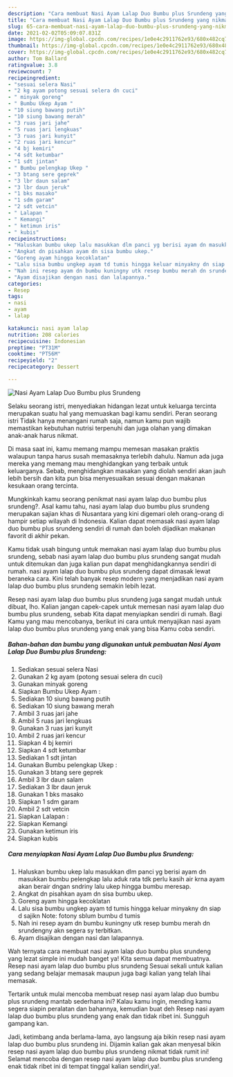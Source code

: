 ```yaml
---
description: "Cara membuat Nasi Ayam Lalap Duo Bumbu plus Srundeng yang nikmat dan Mudah Dibuat"
title: "Cara membuat Nasi Ayam Lalap Duo Bumbu plus Srundeng yang nikmat dan Mudah Dibuat"
slug: 65-cara-membuat-nasi-ayam-lalap-duo-bumbu-plus-srundeng-yang-nikmat-dan-mudah-dibuat
date: 2021-02-02T05:09:07.831Z
image: https://img-global.cpcdn.com/recipes/1e0e4c2911762e93/680x482cq70/nasi-ayam-lalap-duo-bumbu-plus-srundeng-foto-resep-utama.jpg
thumbnail: https://img-global.cpcdn.com/recipes/1e0e4c2911762e93/680x482cq70/nasi-ayam-lalap-duo-bumbu-plus-srundeng-foto-resep-utama.jpg
cover: https://img-global.cpcdn.com/recipes/1e0e4c2911762e93/680x482cq70/nasi-ayam-lalap-duo-bumbu-plus-srundeng-foto-resep-utama.jpg
author: Tom Ballard
ratingvalue: 3.8
reviewcount: 7
recipeingredient:
- "sesuai selera Nasi"
- "2 kg ayam potong sesuai selera dn cuci"
- " minyak goreng"
- " Bumbu Ukep Ayam "
- "10 siung bawang putih"
- "10 siung bawang merah"
- "3 ruas jari jahe"
- "5 ruas jari lengkuas"
- "3 ruas jari kunyit"
- "2 ruas jari kencur"
- "4 bj kemiri"
- "4 sdt ketumbar"
- "1 sdt jintan"
- " Bumbu pelengkap Ukep "
- "3 btang sere geprek"
- "3 lbr daun salam"
- "3 lbr daun jeruk"
- "1 bks masako"
- "1 sdm garam"
- "2 sdt vetcin"
- " Lalapan "
- " Kemangi"
- " ketimun iris"
- " kubis"
recipeinstructions:
- "Haluskan bumbu ukep lalu masukkan dlm panci yg berisi ayam dn masukkan bumbu pelengkap lalu aduk rata tdk perlu kasih air krna ayam akan berair dngan sndriny lalu ukep hingga bumbu meresap."
- "Angkat dn pisahkan ayam dn sisa bumbu ukep."
- "Goreng ayam hingga kecoklatan"
- "Lalu sisa bumbu ungkep ayam td tumis hingga keluar minyakny dn siap d sajikn Note: fotony sblum bumbu d tumis"
- "Nah ini resep ayam dn bumbu kuningny utk resep bumbu merah dn srundengny akn segera sy terbitkan."
- "Ayam disajikan dengan nasi dan lalapannya."
categories:
- Resep
tags:
- nasi
- ayam
- lalap

katakunci: nasi ayam lalap 
nutrition: 208 calories
recipecuisine: Indonesian
preptime: "PT31M"
cooktime: "PT56M"
recipeyield: "2"
recipecategory: Dessert

---
```



![Nasi Ayam Lalap Duo Bumbu plus Srundeng](https://img-global.cpcdn.com/recipes/1e0e4c2911762e93/680x482cq70/nasi-ayam-lalap-duo-bumbu-plus-srundeng-foto-resep-utama.jpg)

Selaku seorang istri, menyediakan hidangan lezat untuk keluarga tercinta merupakan suatu hal yang memuaskan bagi kamu sendiri. Peran seorang istri Tidak hanya menangani rumah saja, namun kamu pun wajib memastikan kebutuhan nutrisi terpenuhi dan juga olahan yang dimakan anak-anak harus nikmat.

Di masa  saat ini, kamu memang mampu memesan masakan praktis walaupun tanpa harus susah memasaknya terlebih dahulu. Namun ada juga mereka yang memang mau menghidangkan yang terbaik untuk keluarganya. Sebab, menghidangkan masakan yang diolah sendiri akan jauh lebih bersih dan kita pun bisa menyesuaikan sesuai dengan makanan kesukaan orang tercinta. 



Mungkinkah kamu seorang penikmat nasi ayam lalap duo bumbu plus srundeng?. Asal kamu tahu, nasi ayam lalap duo bumbu plus srundeng merupakan sajian khas di Nusantara yang kini digemari oleh orang-orang di hampir setiap wilayah di Indonesia. Kalian dapat memasak nasi ayam lalap duo bumbu plus srundeng sendiri di rumah dan boleh dijadikan makanan favorit di akhir pekan.

Kamu tidak usah bingung untuk memakan nasi ayam lalap duo bumbu plus srundeng, sebab nasi ayam lalap duo bumbu plus srundeng sangat mudah untuk ditemukan dan juga kalian pun dapat menghidangkannya sendiri di rumah. nasi ayam lalap duo bumbu plus srundeng dapat dimasak lewat beraneka cara. Kini telah banyak resep modern yang menjadikan nasi ayam lalap duo bumbu plus srundeng semakin lebih lezat.

Resep nasi ayam lalap duo bumbu plus srundeng juga sangat mudah untuk dibuat, lho. Kalian jangan capek-capek untuk memesan nasi ayam lalap duo bumbu plus srundeng, sebab Kita dapat menyiapkan sendiri di rumah. Bagi Kamu yang mau mencobanya, berikut ini cara untuk menyajikan nasi ayam lalap duo bumbu plus srundeng yang enak yang bisa Kamu coba sendiri.

<!--inarticleads1-->

##### Bahan-bahan dan bumbu yang digunakan untuk pembuatan Nasi Ayam Lalap Duo Bumbu plus Srundeng:

1. Sediakan sesuai selera Nasi
1. Gunakan 2 kg ayam (potong sesuai selera dn cuci)
1. Gunakan  minyak goreng
1. Siapkan  Bumbu Ukep Ayam :
1. Sediakan 10 siung bawang putih
1. Sediakan 10 siung bawang merah
1. Ambil 3 ruas jari jahe
1. Ambil 5 ruas jari lengkuas
1. Gunakan 3 ruas jari kunyit
1. Ambil 2 ruas jari kencur
1. Siapkan 4 bj kemiri
1. Siapkan 4 sdt ketumbar
1. Sediakan 1 sdt jintan
1. Gunakan  Bumbu pelengkap Ukep :
1. Gunakan 3 btang sere geprek
1. Ambil 3 lbr daun salam
1. Sediakan 3 lbr daun jeruk
1. Gunakan 1 bks masako
1. Siapkan 1 sdm garam
1. Ambil 2 sdt vetcin
1. Siapkan  Lalapan :
1. Siapkan  Kemangi
1. Gunakan  ketimun iris
1. Siapkan  kubis




<!--inarticleads2-->

##### Cara menyiapkan Nasi Ayam Lalap Duo Bumbu plus Srundeng:

1. Haluskan bumbu ukep lalu masukkan dlm panci yg berisi ayam dn masukkan bumbu pelengkap lalu aduk rata tdk perlu kasih air krna ayam akan berair dngan sndriny lalu ukep hingga bumbu meresap.
1. Angkat dn pisahkan ayam dn sisa bumbu ukep.
1. Goreng ayam hingga kecoklatan
1. Lalu sisa bumbu ungkep ayam td tumis hingga keluar minyakny dn siap d sajikn Note: fotony sblum bumbu d tumis
1. Nah ini resep ayam dn bumbu kuningny utk resep bumbu merah dn srundengny akn segera sy terbitkan.
1. Ayam disajikan dengan nasi dan lalapannya.




Wah ternyata cara membuat nasi ayam lalap duo bumbu plus srundeng yang lezat simple ini mudah banget ya! Kita semua dapat membuatnya. Resep nasi ayam lalap duo bumbu plus srundeng Sesuai sekali untuk kalian yang sedang belajar memasak maupun juga bagi kalian yang telah lihai memasak.

Tertarik untuk mulai mencoba membuat resep nasi ayam lalap duo bumbu plus srundeng mantab sederhana ini? Kalau kamu ingin, mending kamu segera siapin peralatan dan bahannya, kemudian buat deh Resep nasi ayam lalap duo bumbu plus srundeng yang enak dan tidak ribet ini. Sungguh gampang kan. 

Jadi, ketimbang anda berlama-lama, ayo langsung aja bikin resep nasi ayam lalap duo bumbu plus srundeng ini. Dijamin kalian gak akan menyesal bikin resep nasi ayam lalap duo bumbu plus srundeng nikmat tidak rumit ini! Selamat mencoba dengan resep nasi ayam lalap duo bumbu plus srundeng enak tidak ribet ini di tempat tinggal kalian sendiri,ya!.

